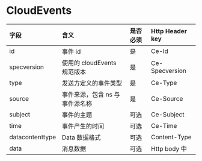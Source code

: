 # CloudEvents



| 字段 | 含义 | 是否必须 | Http Header key |
| :--- | :--- | :--- | :--- |
| id | 事件 id | 是 | Ce-Id |
| specversion | 使用的 cloudEvents 规范版本 | 是 | Ce-Specversion |
| type | 发送方定义的事件类型 | 是 | Ce-Type |
| source | 事件来源，包含 ns 与事件源名称 | 是 | Ce-Source |
| subject | 事件的主题 | 可选 | Ce-Subject |
| time | 事件产生的时间 | 可选 | Ce-Time |
| datacontenttype | Data 数据格式 | 可选 | Content-Type |
| data | 消息数据 | 可选 | Http body 中 |

